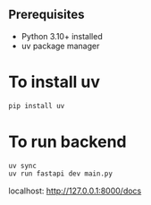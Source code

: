 ## Prerequisites 
- Python 3.10+ installed 
- uv package manager

# To install uv
```bash
pip install uv
```

# To run backend
```bash
uv sync
uv run fastapi dev main.py
```

localhost: http://127.0.0.1:8000/docs